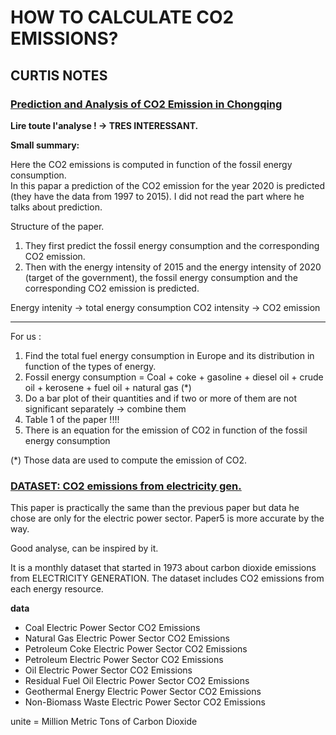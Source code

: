 # HOW TO CALCULATE CO2 EMISSIONS?

## CURTIS NOTES

### [Prediction and Analysis of CO2 Emission in Chongqing](https://www.ncbi.nlm.nih.gov/pmc/articles/PMC5877075/)

__Lire toute l'analyse ! -> TRES INTERESSANT.__

__Small summary:__

Here the CO2 emissions is computed in function of the fossil energy consumption.  
In this papar a prediction of the CO2 emission for the year 2020 is predicted (they have the data from 1997 to 2015). I did not read the part where he talks about prediction.

Structure of the paper.

1) They first predict the fossil energy consumption and the corresponding CO2 emission.
2) Then with the energy intensity of 2015 and the energy intensity of 2020 (target of the government), the fossil energy consumption
   and the corresponding CO2 emission is predicted.

Energy intenity -> total energy consumption
CO2 intensity -> CO2 emission


---------------------------------------------------------------------

For us :

1) Find the total fuel energy consumption in Europe and its distribution in function of the types of energy.
2) Fossil energy consumption = Coal + coke + gasoline + diesel oil + crude oil + kerosene + fuel oil + natural gas (*)
3) Do a bar plot of their quantities and if two or more of them are not significant separately -> combine them
4) Table 1 of the paper !!!!
5) There is an equation for the emission of CO2 in function of the fossil energy consumption

(*) Those data are used to compute the emission of CO2.  

### [DATASET: CO2 emissions from electricity gen.](https://www.kaggle.com/berhag/co2-emission-forecast-with-python-seasonal-arima)

This paper is practically the same than the previous paper but data he chose are only for the electric power sector.
Paper5 is more accurate by the way.

Good analyse, can be inspired by it.

It is a monthly dataset that started in 1973 about carbon dioxide emissions from ELECTRICITY GENERATION. The dataset includes CO2 emissions from each energy resource.

__data__  
- Coal Electric Power Sector CO2 Emissions  
- Natural Gas Electric Power Sector CO2 Emissions  
- Petroleum Coke Electric Power Sector CO2 Emissions  
- Petroleum Electric Power Sector CO2 Emissions  
- Oil Electric Power Sector CO2 Emissions  
- Residual Fuel Oil Electric Power Sector CO2 Emissions  
- Geothermal Energy Electric Power Sector CO2 Emissions  
- Non-Biomass Waste Electric Power Sector CO2 Emissions  
	
unite = Million Metric Tons of Carbon Dioxide